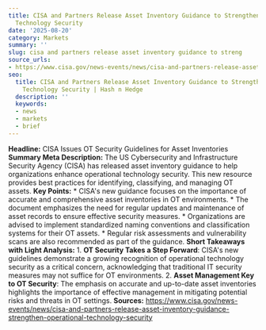 ```yaml
---
title: CISA and Partners Release Asset Inventory Guidance to Strengthen Operational
  Technology Security
date: '2025-08-20'
category: Markets
summary: ''
slug: cisa and partners release asset inventory guidance to streng
source_urls:
- https://www.cisa.gov/news-events/news/cisa-and-partners-release-asset-inventory-guidance-strengthen-operational-technology-security
seo:
  title: CISA and Partners Release Asset Inventory Guidance to Strengthen Operational
    Technology Security | Hash n Hedge
  description: ''
  keywords:
  - news
  - markets
  - brief
---
```


**Headline:** CISA Issues OT Security Guidelines for Asset Inventories  **Summary Meta Description:** The US Cybersecurity and Infrastructure Security Agency (CISA) has released asset inventory guidance to help organizations enhance operational technology security. This new resource provides best practices for identifying, classifying, and managing OT assets.  **Key Points:**  * CISA's new guidance focuses on the importance of accurate and comprehensive asset inventories in OT environments. * The document emphasizes the need for regular updates and maintenance of asset records to ensure effective security measures. * Organizations are advised to implement standardized naming conventions and classification systems for their OT assets. * Regular risk assessments and vulnerability scans are also recommended as part of the guidance.  **Short Takeaways with Light Analysis:**  1. **OT Security Takes a Step Forward**: CISA's new guidelines demonstrate a growing recognition of operational technology security as a critical concern, acknowledging that traditional IT security measures may not suffice for OT environments. 2. **Asset Management Key to OT Security**: The emphasis on accurate and up-to-date asset inventories highlights the importance of effective management in mitigating potential risks and threats in OT settings.  **Sources:** https://www.cisa.gov/news-events/news/cisa-and-partners-release-asset-inventory-guidance-strengthen-operational-technology-security 
